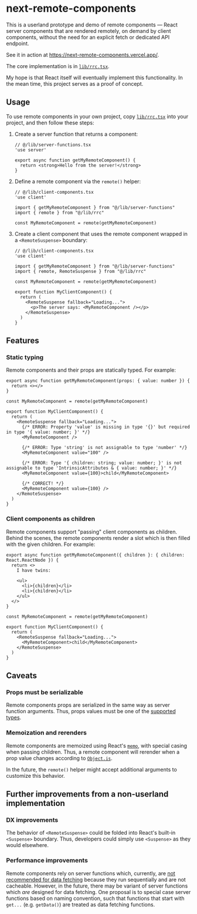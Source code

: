 # next-remote-components

This is a userland prototype and demo of remote components — React server components that are rendered remotely, on demand by client components, without the need for an explicit fetch or dedicated API endpoint.

See it in action at https://next-remote-components.vercel.app/.

The core implementation is in [`lib/rrc.tsx`](./lib/rrc.tsx).

My hope is that React itself will eventually implement this functionality.  In the mean time, this project serves as a proof of concept.


## Usage

To use remote components in your own project, copy [`lib/rrc.tsx`](./lib/rrc.tsx) into your project, and then follow these steps:

1. Create a server function that returns a component:

    ```tsx
    // @/lib/server-functions.tsx
    'use server'

    export async function getMyRemoteComponent() {
      return <strong>Hello from the server!</strong>
    }
    ```

2. Define a remote component via the `remote()` helper:

    ```tsx
    // @/lib/client-components.tsx
    'use client'

    import { getMyRemoteComponent } from "@/lib/server-functions"
    import { remote } from "@/lib/rrc"

    const MyRemoteComponent = remote(getMyRemoteComponent)
    ```


3. Create a client component that uses the remote component wrapped in a `<RemoteSuspense>` boundary:

    ```tsx
    // @/lib/client-components.tsx
    'use client'

    import { getMyRemoteComponent } from "@/lib/server-functions"
    import { remote, RemoteSuspense } from "@/lib/rrc"

    const MyRemoteComponent = remote(getMyRemoteComponent)

    export function MyClientComponent() {
      return (
        <RemoteSuspense fallback="Loading...">
          <p>The server says: <MyRemoteComponent /></p>
        </RemoteSuspense>
      )
    }
    ```


## Features

### Static typing

Remote components and their props are statically typed.  For example:

  ```tsx
  export async function getMyRemoteComponent(props: { value: number }) {
    return <></>
  }
  ```

  ```tsx
  const MyRemoteComponent = remote(getMyRemoteComponent)

  export function MyClientComponent() {
    return (
      <RemoteSuspense fallback="Loading...">
        {/* ERROR: Property 'value' is missing in type '{}' but required in type '{ value: number; }' */}
        <MyRemoteComponent />

        {/* ERROR: Type 'string' is not assignable to type 'number' */}
        <MyRemoteComponent value="100" />

        {/* ERROR: Type '{ children: string; value: number; }' is not assignable to type 'IntrinsicAttributes & { value: number; }' */}
        <MyRemoteComponent value={100}>child</MyRemoteComponent>

        {/* CORRECT! */}
        <MyRemoteComponent value={100} />
      </RemoteSuspense>
    )
  }
  ```

### Client components as children

Remote components support "passing" client components as children.  Behind the scenes, the remote components render a slot which is then filled with the given children.  For example:

  ```tsx
  export async function getMyRemoteComponent({ children }: { children: React.ReactNode }) {
    return <>
      I have twins:

      <ul>
        <li>{children}</li>
        <li>{children}</li>
      </ul>
    </>
  }
  ```

  ```tsx
  const MyRemoteComponent = remote(getMyRemoteComponent)

  export function MyClientComponent() {
    return (
      <RemoteSuspense fallback="Loading...">
        <MyRemoteComponent>child</MyRemoteComponent>
      </RemoteSuspense>
    )
  }
  ```


## Caveats

### Props must be serializable

Remote components props are serialized in the same way as server function arguments.  Thus, props values must be one of the [supported types](https://19.react.dev/reference/rsc/use-server#serializable-parameters-and-return-values).

### Memoization and rerenders

Remote components are memoized using React's [`memo`](https://19.react.dev/reference/react/memo), with special casing when passing children.  Thus, a remote component will rerender when a prop value changes according to [`Object.is`](https://developer.mozilla.org/en-US/docs/Web/JavaScript/Reference/Global_Objects/Object/is).

In the future, the `remote()` helper might accept additional arguments to customize this behavior.


## Further improvements from a non-userland implementation

### DX improvements

The behavior of `<RemoteSuspense>` could be folded into React's built-in `<Suspense>` boundary.  Thus, developers could simply use `<Suspense>` as they would elsewhere.

### Performance improvements

Remote components rely on server functions which, currently, are [not recommended for data fetching](https://19.react.dev/reference/rsc/use-server#caveats) because they run sequentially and are not cacheable.  However, in the future, there may be variant of server functions which _are_ designed for data fetching.  One proposal is to special case server functions based on naming convention, such that functions that start with `get...` (e.g. `getData()`) are treated as data fetching functions.
